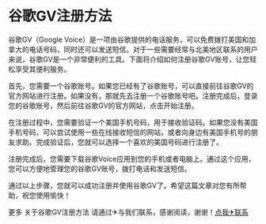 # 谷歌GV注册方法

谷歌GV（Google Voice）是一项由谷歌提供的电话服务，可以免费拨打美国和加拿大的电话号码，同时还可以发送短信。对于一些需要经常与北美地区联系的用户来说，谷歌GV是一个非常便利的工具。下面将介绍如何注册谷歌GV账号，让您轻松享受其便利服务。

首先，您需要一个谷歌账号。如果您已经有了谷歌账号，可以直接前往谷歌GV的官方网站进行注册。如果没有，那就先去注册一个谷歌账号吧。注册完成后，登录您的谷歌账号，然后前往谷歌GV的官方网站，点击开始注册。

在注册过程中，您需要验证一个美国手机号码，用于接收验证码。如果您没有美国手机号码，可以尝试使用一些在线接收短信的网站，或者向身边有美国手机号的朋友求助。完成验证后，您就可以选择一个喜欢的美国号码进行注册了。

注册完成后，您需要下载谷歌Voice应用到您的手机或者电脑上。通过这个应用，您可以方便地管理您的谷歌GV账号，拨打电话和发送短信。

通过以上步骤，您就可以成功注册并使用谷歌GV了。希望这篇文章对您有所帮助，祝您使用愉快！

更多 关于谷歌GV注册方法 请通过✈与我们联系，感谢阅读，谢谢！[点我✈联系](https://w.k02.cc)